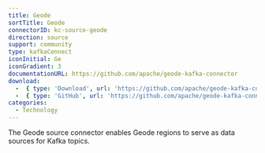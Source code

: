 ```yaml
---
title: Geode
sortTitle: Geode
connectorID: kc-source-geode
direction: source
support: community
type: kafkaConnect
iconInitial: Ge
iconGradient: 3
documentationURL: https://github.com/apache/geode-kafka-connector
download:
  -  { type: 'Download', url: 'https://github.com/apache/geode-kafka-connector/releases' }
  -  { type: 'GitHub', url: 'https://github.com/apache/geode-kafka-connector' }
categories:
  - Technology
---
```

The Geode source connector enables Geode regions to serve as data sources for Kafka topics.
